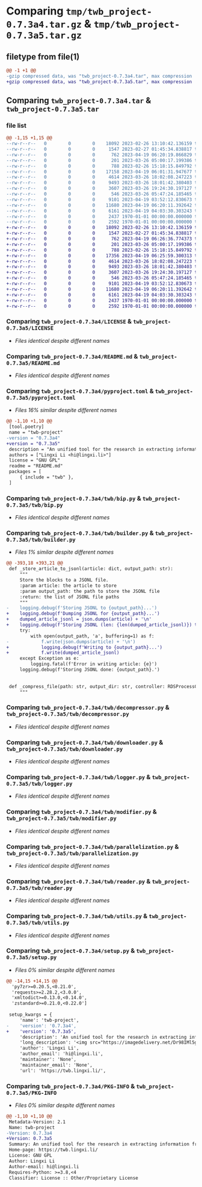 # Comparing `tmp/twb_project-0.7.3a4.tar.gz` & `tmp/twb_project-0.7.3a5.tar.gz`

## filetype from file(1)

```diff
@@ -1 +1 @@
-gzip compressed data, was "twb_project-0.7.3a4.tar", max compression
+gzip compressed data, was "twb_project-0.7.3a5.tar", max compression
```

## Comparing `twb_project-0.7.3a4.tar` & `twb_project-0.7.3a5.tar`

### file list

```diff
@@ -1,15 +1,15 @@
--rw-r--r--   0        0        0    18092 2023-02-26 13:10:42.136159 twb_project-0.7.3a4/LICENSE
--rw-r--r--   0        0        0     1547 2023-02-27 01:45:34.838817 twb_project-0.7.3a4/README.md
--rw-r--r--   0        0        0      762 2023-04-19 06:20:19.866829 twb_project-0.7.3a4/pyproject.toml
--rw-r--r--   0        0        0      201 2023-03-26 05:00:17.199386 twb_project-0.7.3a4/twb/__init__.py
--rw-r--r--   0        0        0      788 2023-02-26 15:18:15.849792 twb_project-0.7.3a4/twb/bip.py
--rw-r--r--   0        0        0    17158 2023-04-19 06:01:31.947677 twb_project-0.7.3a4/twb/builder.py
--rw-r--r--   0        0        0     4614 2023-03-26 18:02:08.247223 twb_project-0.7.3a4/twb/decompressor.py
--rw-r--r--   0        0        0     9493 2023-03-26 18:01:42.380403 twb_project-0.7.3a4/twb/downloader.py
--rw-r--r--   0        0        0     3607 2023-03-26 19:24:30.197127 twb_project-0.7.3a4/twb/logger.py
--rw-r--r--   0        0        0      546 2023-03-26 05:47:24.185465 twb_project-0.7.3a4/twb/modifier.py
--rw-r--r--   0        0        0     9101 2023-04-19 03:52:12.830673 twb_project-0.7.3a4/twb/parallelization.py
--rw-r--r--   0        0        0    11680 2023-04-19 06:20:11.392642 twb_project-0.7.3a4/twb/reader.py
--rw-r--r--   0        0        0     6161 2023-04-19 04:03:30.303243 twb_project-0.7.3a4/twb/utils.py
--rw-r--r--   0        0        0     2437 1970-01-01 00:00:00.000000 twb_project-0.7.3a4/setup.py
--rw-r--r--   0        0        0     2592 1970-01-01 00:00:00.000000 twb_project-0.7.3a4/PKG-INFO
+-rw-r--r--   0        0        0    18092 2023-02-26 13:10:42.136159 twb_project-0.7.3a5/LICENSE
+-rw-r--r--   0        0        0     1547 2023-02-27 01:45:34.838817 twb_project-0.7.3a5/README.md
+-rw-r--r--   0        0        0      762 2023-04-19 06:26:36.774373 twb_project-0.7.3a5/pyproject.toml
+-rw-r--r--   0        0        0      201 2023-03-26 05:00:17.199386 twb_project-0.7.3a5/twb/__init__.py
+-rw-r--r--   0        0        0      788 2023-02-26 15:18:15.849792 twb_project-0.7.3a5/twb/bip.py
+-rw-r--r--   0        0        0    17356 2023-04-19 06:25:59.300313 twb_project-0.7.3a5/twb/builder.py
+-rw-r--r--   0        0        0     4614 2023-03-26 18:02:08.247223 twb_project-0.7.3a5/twb/decompressor.py
+-rw-r--r--   0        0        0     9493 2023-03-26 18:01:42.380403 twb_project-0.7.3a5/twb/downloader.py
+-rw-r--r--   0        0        0     3607 2023-03-26 19:24:30.197127 twb_project-0.7.3a5/twb/logger.py
+-rw-r--r--   0        0        0      546 2023-03-26 05:47:24.185465 twb_project-0.7.3a5/twb/modifier.py
+-rw-r--r--   0        0        0     9101 2023-04-19 03:52:12.830673 twb_project-0.7.3a5/twb/parallelization.py
+-rw-r--r--   0        0        0    11680 2023-04-19 06:20:11.392642 twb_project-0.7.3a5/twb/reader.py
+-rw-r--r--   0        0        0     6161 2023-04-19 04:03:30.303243 twb_project-0.7.3a5/twb/utils.py
+-rw-r--r--   0        0        0     2437 1970-01-01 00:00:00.000000 twb_project-0.7.3a5/setup.py
+-rw-r--r--   0        0        0     2592 1970-01-01 00:00:00.000000 twb_project-0.7.3a5/PKG-INFO
```

### Comparing `twb_project-0.7.3a4/LICENSE` & `twb_project-0.7.3a5/LICENSE`

 * *Files identical despite different names*

### Comparing `twb_project-0.7.3a4/README.md` & `twb_project-0.7.3a5/README.md`

 * *Files identical despite different names*

### Comparing `twb_project-0.7.3a4/pyproject.toml` & `twb_project-0.7.3a5/pyproject.toml`

 * *Files 16% similar despite different names*

```diff
@@ -1,10 +1,10 @@
 [tool.poetry]
 name = "twb-project"
-version = "0.7.3a4"
+version = "0.7.3a5"
 description = "An unified tool for the research in extracting information from Wikipedia Edit History chunk."
 authors = ["Lingxi Li <hi@lingxi.li>"]
 license = "GNU GPL"
 readme = "README.md"
 packages = [
     { include = "twb" },
 ]
```

### Comparing `twb_project-0.7.3a4/twb/bip.py` & `twb_project-0.7.3a5/twb/bip.py`

 * *Files identical despite different names*

### Comparing `twb_project-0.7.3a4/twb/builder.py` & `twb_project-0.7.3a5/twb/builder.py`

 * *Files 1% similar despite different names*

```diff
@@ -393,18 +393,21 @@
 def _store_article_to_jsonl(article: dict, output_path: str):
     """
     Store the blocks to a JSONL file.
     :param article: the article to store
     :param output_path: the path to store the JSONL file
     :return: the list of JSONL file paths
     """
-    logging.debug(f'Storing JSONL to {output_path}...')
+    logging.debug(f'Dumping JSONL for {output_path}...')
+    dumped_article_jsonl = json.dumps(article) + '\n'
+    logging.debug(f'Storing JSONL (len: {len(dumped_article_jsonl)}) to {output_path}...')
     try:
         with open(output_path, 'a', buffering=1) as f:
-            f.write(json.dumps(article) + '\n')
+            logging.debug(f'Writing to {output_path}...')
+            f.write(dumped_article_jsonl)
     except Exception as e:
         logging.fatal(f'Error in writing article: {e}')
     logging.debug(f'Storing JSONL done: {output_path}.')
 
 
 def _compress_file(path: str, output_dir: str, controller: RDSProcessController):
     """
```

### Comparing `twb_project-0.7.3a4/twb/decompressor.py` & `twb_project-0.7.3a5/twb/decompressor.py`

 * *Files identical despite different names*

### Comparing `twb_project-0.7.3a4/twb/downloader.py` & `twb_project-0.7.3a5/twb/downloader.py`

 * *Files identical despite different names*

### Comparing `twb_project-0.7.3a4/twb/logger.py` & `twb_project-0.7.3a5/twb/logger.py`

 * *Files identical despite different names*

### Comparing `twb_project-0.7.3a4/twb/modifier.py` & `twb_project-0.7.3a5/twb/modifier.py`

 * *Files identical despite different names*

### Comparing `twb_project-0.7.3a4/twb/parallelization.py` & `twb_project-0.7.3a5/twb/parallelization.py`

 * *Files identical despite different names*

### Comparing `twb_project-0.7.3a4/twb/reader.py` & `twb_project-0.7.3a5/twb/reader.py`

 * *Files identical despite different names*

### Comparing `twb_project-0.7.3a4/twb/utils.py` & `twb_project-0.7.3a5/twb/utils.py`

 * *Files identical despite different names*

### Comparing `twb_project-0.7.3a4/setup.py` & `twb_project-0.7.3a5/setup.py`

 * *Files 0% similar despite different names*

```diff
@@ -14,15 +14,15 @@
  'py7zr>=0.20.5,<0.21.0',
  'requests>=2.28.2,<3.0.0',
  'xmltodict>=0.13.0,<0.14.0',
  'zstandard>=0.21.0,<0.22.0']
 
 setup_kwargs = {
     'name': 'twb-project',
-    'version': '0.7.3a4',
+    'version': '0.7.3a5',
     'description': 'An unified tool for the research in extracting information from Wikipedia Edit History chunk.',
     'long_description': '<img src="https://imagedelivery.net/Dr98IMl5gQ9tPkFM5JRcng/49178640-2f6d-4c23-e56f-a48eca531200/HD" alt="TWB" />\n\n# Temporal Wikipedia Blocks (TWB)\n\nTemporal Wikipedia Blocks (TWB) is a powerful Python package designed to process the extensive edit history of Wikipedia pages into easily manageable and memory-friendly blocks. The package is specifically developed to enable efficient parallelization and composition of these blocks to facilitate faster processing and analysis of large Wikipedia datasets. The original design of this package is to build other Wikipedia-oriented datasets on top of it.\n\nThe package works by dividing the Wikipedia edit history into temporal blocks, which are essentially subsets of the complete dataset that are based on time intervals. These blocks can then be easily processed and analyzed without the need to load the entire dataset into memory.\n\n## Installation\n\nThe package is available on PyPI and can be installed using pip:\n\n```bash\npip install twb-project\n```\n\n## Benefits\n\n- **Efficient**: The package is designed to be memory-friendly and can be easily parallelized to process large datasets.\n- **Fast**: The package is designed to be fast and can be easily optimized to process large datasets.\n- **Flexible**: The package is designed to be flexible and can be easily extended to support other types of blocks.\n- **Composable**: The package is designed to be composable and can be easily combined with other packages to build other datasets.\n\n## Specification\n\n- Default compression method: ZStandard.\n',
     'author': 'Lingxi Li',
     'author_email': 'hi@lingxi.li',
     'maintainer': 'None',
     'maintainer_email': 'None',
     'url': 'https://twb.lingxi.li/',
```

### Comparing `twb_project-0.7.3a4/PKG-INFO` & `twb_project-0.7.3a5/PKG-INFO`

 * *Files 0% similar despite different names*

```diff
@@ -1,10 +1,10 @@
 Metadata-Version: 2.1
 Name: twb-project
-Version: 0.7.3a4
+Version: 0.7.3a5
 Summary: An unified tool for the research in extracting information from Wikipedia Edit History chunk.
 Home-page: https://twb.lingxi.li/
 License: GNU GPL
 Author: Lingxi Li
 Author-email: hi@lingxi.li
 Requires-Python: >=3.8,<4
 Classifier: License :: Other/Proprietary License
```

